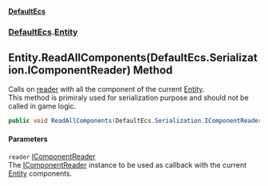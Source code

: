 #### [DefaultEcs](./index.md 'index')
### [DefaultEcs](./DefaultEcs.md 'DefaultEcs').[Entity](./DefaultEcs-Entity.md 'DefaultEcs.Entity')
## Entity.ReadAllComponents(DefaultEcs.Serialization.IComponentReader) Method
Calls on [reader](#DefaultEcs-Entity-ReadAllComponents(DefaultEcs-Serialization-IComponentReader)-reader 'DefaultEcs.Entity.ReadAllComponents(DefaultEcs.Serialization.IComponentReader).reader') with all the component of the current [Entity](./DefaultEcs-Entity.md 'DefaultEcs.Entity').  
This method is primiraly used for serialization purpose and should not be called in game logic.  
```csharp
public void ReadAllComponents(DefaultEcs.Serialization.IComponentReader reader);
```
#### Parameters
<a name='DefaultEcs-Entity-ReadAllComponents(DefaultEcs-Serialization-IComponentReader)-reader'></a>
`reader` [IComponentReader](./DefaultEcs-Serialization-IComponentReader.md 'DefaultEcs.Serialization.IComponentReader')  
The [IComponentReader](./DefaultEcs-Serialization-IComponentReader.md 'DefaultEcs.Serialization.IComponentReader') instance to be used as callback with the current [Entity](./DefaultEcs-Entity.md 'DefaultEcs.Entity') components.  
  
